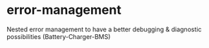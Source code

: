 # error-management
Nested error management to have a better debugging &amp; diagnostic possibilities (Battery-Charger-BMS)
